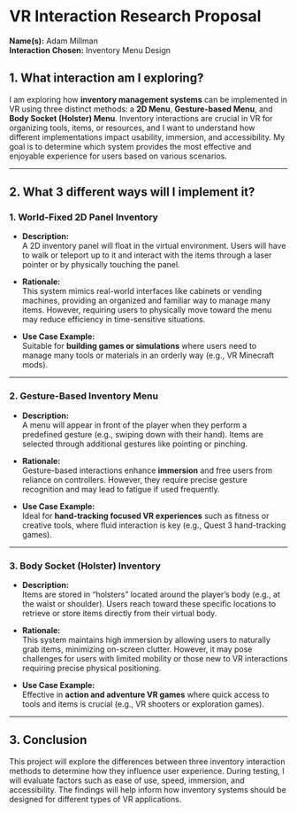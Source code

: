 # **VR Interaction Research Proposal**  
**Name(s):** Adam Millman  
**Interaction Chosen:** Inventory Menu Design  

## 1. What interaction am I exploring?  
I am exploring how **inventory management systems** can be implemented in VR using three distinct methods: a **2D Menu**, **Gesture-based Menu**, and **Body Socket (Holster) Menu**. Inventory interactions are crucial in VR for organizing tools, items, or resources, and I want to understand how different implementations impact usability, immersion, and accessibility. My goal is to determine which system provides the most effective and enjoyable experience for users based on various scenarios.

---

## 2. What 3 different ways will I implement it?

### 1. **World-Fixed 2D Panel Inventory**  
- **Description:**  
  A 2D inventory panel will float in the virtual environment. Users will have to walk or teleport up to it and interact with the items through a laser pointer or by physically touching the panel.

- **Rationale:**  
  This system mimics real-world interfaces like cabinets or vending machines, providing an organized and familiar way to manage many items. However, requiring users to physically move toward the menu may reduce efficiency in time-sensitive situations.

- **Use Case Example:**  
  Suitable for **building games or simulations** where users need to manage many tools or materials in an orderly way (e.g., VR Minecraft mods).

---

### 2. **Gesture-Based Inventory Menu**  
- **Description:**  
  A menu will appear in front of the player when they perform a predefined gesture (e.g., swiping down with their hand). Items are selected through additional gestures like pointing or pinching.

- **Rationale:**  
  Gesture-based interactions enhance **immersion** and free users from reliance on controllers. However, they require precise gesture recognition and may lead to fatigue if used frequently.

- **Use Case Example:**  
  Ideal for **hand-tracking focused VR experiences** such as fitness or creative tools, where fluid interaction is key (e.g., Quest 3 hand-tracking games).

---

### 3. **Body Socket (Holster) Inventory**  
- **Description:**  
  Items are stored in “holsters” located around the player’s body (e.g., at the waist or shoulder). Users reach toward these specific locations to retrieve or store items directly from their virtual body.

- **Rationale:**  
  This system maintains high immersion by allowing users to naturally grab items, minimizing on-screen clutter. However, it may pose challenges for users with limited mobility or those new to VR interactions requiring precise physical positioning.

- **Use Case Example:**  
  Effective in **action and adventure VR games** where quick access to tools and items is crucial (e.g., VR shooters or exploration games).

---

## 3. Conclusion  
This project will explore the differences between three inventory interaction methods to determine how they influence user experience. During testing, I will evaluate factors such as ease of use, speed, immersion, and accessibility. The findings will help inform how inventory systems should be designed for different types of VR applications.
